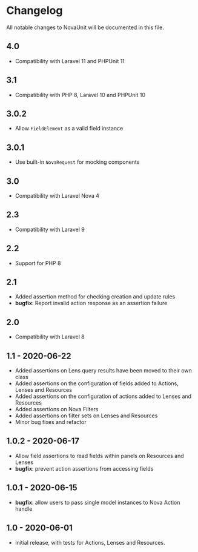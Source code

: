 # Changelog

All notable changes to NovaUnit will be documented in this file.

## 4.0

- Compatibility with Laravel 11 and PHPUnit 11

## 3.1

- Compatibility with PHP 8, Laravel 10 and PHPUnit 10

## 3.0.2

- Allow `FieldElement` as a valid field instance

## 3.0.1

- Use built-in `NovaRequest` for mocking components

## 3.0

- Compatibility with Laravel Nova 4

## 2.3

- Compatibility with Laravel 9

## 2.2

- Support for PHP 8

## 2.1

- Added assertion method for checking creation and update rules
- **bugfix**: Report invalid action response as an assertion failure

## 2.0

- Compatibility with Laravel 8

## 1.1 - 2020-06-22

- Added assertions on Lens query results have been moved to their own class
- Added assertions on the configuration of fields added to Actions, Lenses and Resources
- Added assertions on the configuration of actions added to Lenses and Resources
- Added assertions on Nova Filters
- Added assertions on filter sets on Lenses and Resources
- Minor bug fixes and refactor

## 1.0.2 - 2020-06-17

- Allow field assertions to read fields within panels on Resources and Lenses
- **bugfix**: prevent action assertions from accessing fields

## 1.0.1 - 2020-06-15

- **bugfix**: allow users to pass single model instances to Nova Action handle

## 1.0 - 2020-06-01

- initial release, with tests for Actions, Lenses and Resources.
